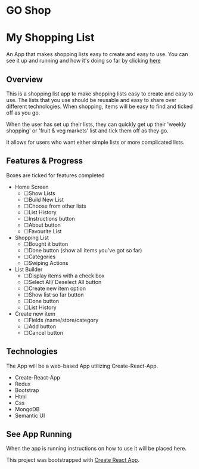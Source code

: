 # GO Shop

# My Shopping List

An App that makes shopping lists easy to create and easy to use.
You can see it up and running and how it's doing so far by clicking [here](https://gregatgit.github.io/go-shop/)

## Overview

This is a shopping list app to make shopping lists easy to create and easy to use. The lists that you use should be reusable and easy to share over different technologies. When shopping, items will be easy to find and ticked off as you go.

When the user has set up their lists, they can quickly get up their &#39;weekly shopping&#39; or &#39;fruit &amp; veg markets&#39; list and tick them off as they go.

It allows for users who want either simple lists or more complicated lists.

## Features &amp; Progress

Boxes are ticked for features completed

- Home Screen
  - ☐Show Lists
  - ☐Build New List
  - ☐Choose from other lists
  - ☐List History
  - ☐Instructions button
  - ☐About button
  - ☐Favourite List
- Shopping List
  - ☐Bought it button
  - ☐Done button (show all items you&#39;ve got so far)
  - ☐Categories
  - ☐Swiping Actions
- List Builder
  - ☐Display items with a check box
  - ☐Select All/ Deselect All button
  - ☐Create new item option
  - ☐Show list so far button
  - ☐Done button
  - ☐List History
- Create new item
  - ☐Fields /name/store/category
  - ☐Add button
  - ☐Cancel button

## Technologies

The App will be a web-based App utilizing Create-React-App.

- Create-React-App
- Redux
- Bootstrap
- Html
- Css
- MongoDB
- Semantic UI

## See App Running

When the app is running instructions on how to use it will be placed here.

This project was bootstrapped with [Create React App](https://github.com/facebookincubator/create-react-app).
